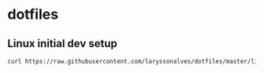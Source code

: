 # dotfiles

## Linux initial dev setup
```bash
curl https://raw.githubusercontent.com/laryssonalves/dotfiles/master/linux_dev_setup.sh | bash
```
